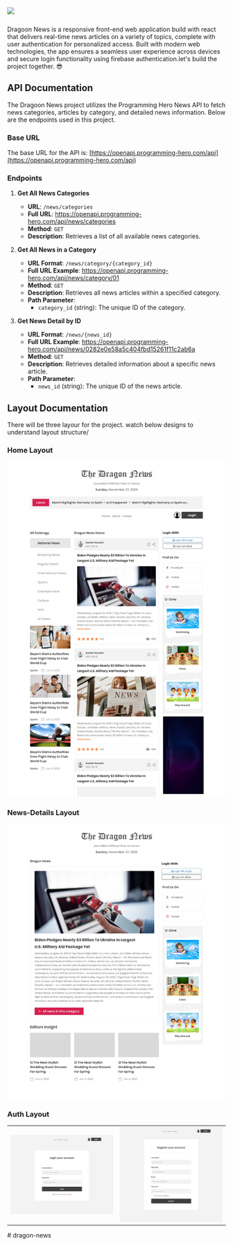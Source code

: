 # <img src="assets/logo.png">

Dragoon News is a responsive front-end web application build with react that delivers real-time news articles on a variety of topics, complete with user authentication for personalized access. Built with modern web technologies, the app ensures a seamless user experience across devices and secure login functionality using firebase authentication.let's build the project together. 😎

## API Documentation

The Dragoon News project utilizes the Programming Hero News API to fetch news categories, articles by category, and detailed news information. Below are the endpoints used in this project.

### Base URL

The base URL for the API is:
[https://openapi.programming-hero.com/api](https://openapi.programming-hero.com/api)

### Endpoints

1. **Get All News Categories**

   - **URL**: `/news/categories`
   - **Full URL**: https://openapi.programming-hero.com/api/news/categories
   - **Method**: `GET`
   - **Description**: Retrieves a list of all available news categories.

2. **Get All News in a Category**

   - **URL Format**: `/news/category/{category_id}`
   - **Full URL Example**: https://openapi.programming-hero.com/api/news/category/01
   - **Method**: `GET`
   - **Description**: Retrieves all news articles within a specified category.
   - **Path Parameter**:
     - `category_id` (string): The unique ID of the category.

3. **Get News Detail by ID**
   - **URL Format**: `/news/{news_id}`
   - **Full URL Example**: https://openapi.programming-hero.com/api/news/0282e0e58a5c404fbd15261f11c2ab6a
   - **Method**: `GET`
   - **Description**: Retrieves detailed information about a specific news article.
   - **Path Parameter**:
     - `news_id` (string): The unique ID of the news article.

## Layout Documentation

There will be three layour for the project. watch below designs to understand layout structure/

### Home Layout

 <img src="design/home-layout.png"/>

### News-Details Layout

 <img src="design/news-details-layout.png"/>

### Auth Layout

<table>
 <tr>
   <td> <img  src="design/auth-layout-login.png"/></td>
   <td> <img src="design/auth-layout-register.png"/></td>
 
 </tr> 
</table>
# dragon-news

